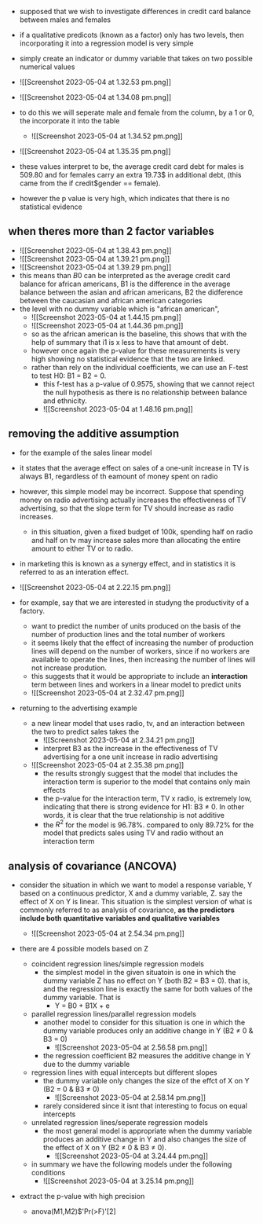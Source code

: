 - supposed that we wish to investigate differences in credit card balance between males and females
- if a qualitative predicots (known as a factor) only has two levels, then incorporating it into a regression model is very simple 
- simply create an indicator or dummy variable that takes on two possible numerical values 
- ![[Screenshot 2023-05-04 at 1.32.53 pm.png]]

- ![[Screenshot 2023-05-04 at 1.34.08 pm.png]]

- to do this we will seperate male and female from the column, by a 1 or 0, the incorporate it into the table 
	- ![[Screenshot 2023-05-04 at 1.34.52 pm.png]]

- ![[Screenshot 2023-05-04 at 1.35.35 pm.png]]
- these values interpret to be, the average credit card debt for males is 509.80 and for females carry an extra 19.73$ in additional debt, (this came from the if credit$gender == female).
- however the p value is very high, which indicates that there is no statistical evidence 


## when theres more than 2 factor variables 
- ![[Screenshot 2023-05-04 at 1.38.43 pm.png]]
- ![[Screenshot 2023-05-04 at 1.39.21 pm.png]]
- ![[Screenshot 2023-05-04 at 1.39.29 pm.png]]
- this means than $B{0}$  can be interpreted as the average credit card balance for african americans, B1 is the difference in the average balance between the asian and african americans, B2 the didference between the caucasian and african american categories 
- the level with no dummy variable which is "african american", 
	- ![[Screenshot 2023-05-04 at 1.44.15 pm.png]]
	- ![[Screenshot 2023-05-04 at 1.44.36 pm.png]]
	- so as the african american is the baseline, this shows that with the help of summary that  i1 is x less to have that amount of debt. 
	- however once again the p-value for these measurements is very high showing no statistical evidence that the two are linked. 
	- rather than rely on the individual coefficients, we can use an F-test to test H0: B1 = B2 = 0.
		- this f-test has a p-value of 0.9575, showing that we cannot reject the null hypothesis as there is no relationship between balance and ethnicity.
		- ![[Screenshot 2023-05-04 at 1.48.16 pm.png]]


## removing the additive assumption 
- for the example of the sales linear model 
- it states that the average effect on sales of a one-unit increase in TV is always B1, regardless of th eamount of money spent on radio 
- however, this simple model may be incorrect. Suppose that spending money on radio advertising actually increases the effectiveness of TV advertising, so that the slope term for TV should increase as radio increases. 
	- in this situation, given a fixed budget of 100k, spending half on radio and half on tv may increase sales more than allocating the entire amount to either TV or to radio. 
- in marketing this is known as a synergy effect, and in statistics it is referred to as an interation effect. 
- ![[Screenshot 2023-05-04 at 2.22.15 pm.png]]
- for example, say that we are interested in studyng the productivity of a factory.
	- want to predict the number of units produced on the basis of the number of production lines and the total number of workers 
	- it seems likely that the effect of increasing the number of production lines will depend on the number of workers, since if no workers are available to operate the lines, then increasing the number of lines will not increase prodution. 
	- this suggests that it would be appropriate to include an **interaction** term between lines and workers in a linear model to predict units 
	- ![[Screenshot 2023-05-04 at 2.32.47 pm.png]]

- returning to the advertising example 
	- a new linear model that uses radio, tv, and an interaction between the two to predict sales takes the 
		- ![[Screenshot 2023-05-04 at 2.34.21 pm.png]]
		- interpret B3 as the increase in the effectiveness of TV advertising for a one unit increase in radio advertising 
	- ![[Screenshot 2023-05-04 at 2.35.38 pm.png]]
		- the results strongly suggest that the model that includes the interaction term is superior to the model that contains only main effects 
		- the p-value for the interaction term, TV x radio, is extremely low, indicating that there is strong evidence for H1: B3 ≠ 0. In other words,  it is clear that the true relationship is not additive 
		- the $R^2$ for the model is 96.78%. compared to only 89.72% for the model that predicts sales using TV and radio without an interaction term 

## analysis of covariance (ANCOVA)
- consider the situation in which we want to model a response variable, Y based on a continuous predictor, X and a dummy variable, Z. say the effect of X on Y is linear. This situation is the simplest version of what is commonly referred to as analysis of covariance, **as the predictors include both quantitative variables and qualitative variables**
	- ![[Screenshot 2023-05-04 at 2.54.34 pm.png]]
- there are 4 possible models based on Z
	- coincident regression lines/simple regression models 
		- the simplest model in the given situatoin is one in which the dummy variable Z has no effect on Y (both B2 = B3 = 0). that is, and the regression line is exactly the same for both values of the dummy variable. That is 
			- Y = B0 + B1X + e
	- parallel regression lines/parallel regression models 
		- another model to consider for this situation is one in which the dummy variable produces only an additive change in Y (B2 ≠ 0 & B3 = 0)
			- ![[Screenshot 2023-05-04 at 2.56.58 pm.png]]
		- the regression coefficient B2 measures the additive change in Y due to the dummy variable 
	- regression lines with equal intercepts but different slopes 
		- the dummy variable only changes the size of the effct of X on Y (B2 = 0 & B3 ≠ 0)
			- ![[Screenshot 2023-05-04 at 2.58.14 pm.png]]
		- rarely considered since it isnt that interesting to focus on equal intercepts 
	- unrelated regression lines/seperate regression models 
		- the most general model is appropriate when the dummy variable produces an additive change in Y and also changes the size of the effect of X on Y (B2 ≠ 0 & B3 ≠ 0).
			- ![[Screenshot 2023-05-04 at 3.24.44 pm.png]]
	- in summary we have the following models under the following conditions 
		- ![[Screenshot 2023-05-04 at 3.25.14 pm.png]]

- extract the p-value with high precision 
	- anova(M1,M2)$'Pr(>F)'[2]